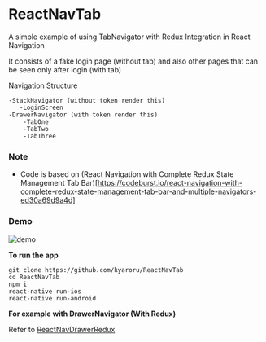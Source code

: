 # ReactNavTab

A simple example of using TabNavigator with Redux Integration in React Navigation

It consists of a fake login page (without tab) and also other pages that can be seen only after login (with tab)

Navigation Structure
```
-StackNavigator (without token render this)
   -LoginScreen
-DrawerNavigator (with token render this)
    -TabOne
    -TabTwo
    -TabThree
```

### Note
- Code is based on (React Navigation with Complete Redux State Management Tab Bar)[https://codeburst.io/react-navigation-with-complete-redux-state-management-tab-bar-and-multiple-navigators-ed30a69d9a4d]

### Demo
![demo](http://g.recordit.co/kEZRiSgkXy.gif)

**To run the app**
```
git clone https://github.com/kyaroru/ReactNavTab
cd ReactNavTab
npm i
react-native run-ios
react-native run-android
```

**For example with DrawerNavigator (With Redux)**

Refer to [ReactNavDrawerRedux](https://github.com/kyaroru/ReactNavDrawerRedux)
